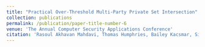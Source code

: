 ```yaml
---
title: "Practical Over-Threshold Multi-Party Private Set Intersection"
collection: publications
permalink: /publication/paper-title-number-6
venue: 'The Annual Computer Security Applications Conference'
citation: 'Rasoul Akhavan Mahdavi, Thomas Humphries, Bailey Kacsmar, Simeon Krastnikov, Nils Lukas, John Premkumar, Masoumeh Shafieinejad, Simon Oya, Florian Kerschbaum, Erik-Oliver Blass. Practical Over-Threshold Multi-Party Private Set Intersection, ACSAC 2020'
---
```


